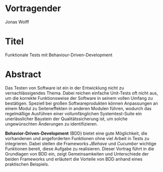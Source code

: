 # Vortragender

Jonas Wolff

# Titel

Funktionale Tests mit Behaviour-Driven-Development

# Abstract

Das Testen von Software ist ein in der Entwicklung nicht zu vernachlässigendes Thema. Dabei reichen einfache Unit-Tests oft nicht aus, um die korrekte Funktionsweise der Software in seinem vollen Umfang zu bestätigen. Speziell bei großen Softwareprodukten können Anpassungen an einem Modul zu Seiteneffekten in anderen Modulen führen, wodurch das regelmäßige Ausführen einer vollumfänglichen Systemtest-Suite ein unerlässlicher Baustein der Qualitätssicherung ist, um solche ungewünschten Änderungen zu identifizieren.

**Behavior-Driven-Development** (BDD) bietet eine gute Möglichkeit, die vorhandenen und angeforderten Funktionen ohne viel Arbeit in Tests zu integrieren. Dabei stellen die Frameworks *JBehave* und *Cucumber* wichtige Funktionen bereit, diese Aufgabe zu realisieren.
Dieser Vortrag führt in die Grundlagen von BDD ein, zeigt Gemeinsamkeiten und Unterschiede der beiden Frameworks und erläutert die Vorteile von BDD anhand eines praktischen Beispiels.